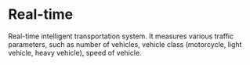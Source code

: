 # Real-time
Real-time intelligent transportation system. It measures various traffic parameters, such as number of vehicles, vehicle class (motorcycle, light vehicle, heavy vehicle), speed of vehicle.

